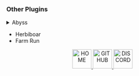 ### Other Plugins

<details>
  <summary>Abyss</summary>
  <figure>
  <img border="0" alt="ABYSS" src="https://cdn.discordapp.com/attachments/785780982656663562/785789014531768353/unknown.png" width="100" height="100" class="center">
  <figcaption>An automated Abyss plugin.</figcaption>
  </figure>
</details>


- Herbiboar
- Farm Run


<p align="center">
<a href="https://elli-tt.github.io/">
<img border="0" alt="HOME" src="https://static.thenounproject.com/png/423483-200.png" width="50" height="50" class="center">
</a>
<a href="https://github.com/Elli-tt/">
<img border="0" alt="GITHUB" src="https://image.flaticon.com/icons/png/512/25/25231.png" width="50" height="50" class="center">
</a>
<a href="https://discord.com/invite/aRptk29m">
<img border="0" alt="DISCORD" src="https://cdn.iconscout.com/icon/free/png-256/discord-1-555369.png" width="50" height="50" class="center">
</a>
</p>
